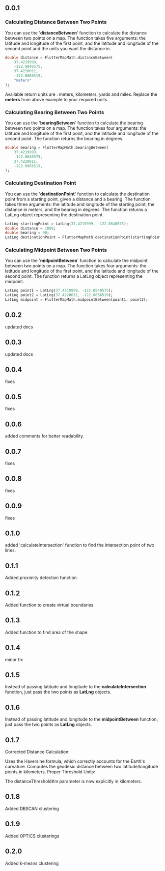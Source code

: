 ## 0.0.1

### Calculating Distance Between Two Points

You can use the '**distanceBetween**' function to calculate the distance between two points on a map. The function takes five arguments: the latitude and longitude of the first point, and the latitude and longitude of the second point and the units you want the distance in.

```dart
double distance = FlutterMapMath.distanceBetween(
    37.4219999,
    -122.0840575,
    37.4220011,
    -122.0866519,
    "meters"
);
```

Available return units are : meters, kilometers, yards and miles. Replace the **meters** from above example to your required units.

### Calculating Bearing Between Two Points

You can use the '**bearingBetween**' function to calculate the bearing between two points on a map. The function takes four arguments: the latitude and longitude of the first point, and the latitude and longitude of the second point. The function returns the bearing in degrees.

```dart
double bearing = FlutterMapMath.bearingBetween(
    37.4219999,
    -122.0840575,
    37.4220011,
    -122.0866519,
);
```

### Calculating Destination Point

You can use the '**destinationPoint**' function to calculate the destination point from a starting point, given a distance and a bearing. The function takes three arguments: the latitude and longitude of the starting point, the distance in meters, and the bearing in degrees. The function returns a LatLng object representing the destination point.

```dart
LatLng startingPoint = LatLng(37.4219999, -122.0840575);
double distance = 1000;
double bearing = 90;
LatLng destinationPoint = FlutterMapMath.destinationPoint(startingPoint, distance, bearing);
```

### Calculating Midpoint Between Two Points

You can use the '**midpointBetween**' function to calculate the midpoint between two points on a map. The function takes four arguments: the latitude and longitude of the first point, and the latitude and longitude of the second point. The function returns a LatLng object representing the midpoint.

```dart
LatLng point1 = LatLng(37.4219999, -122.0840575);
LatLng point2 = LatLng(37.4220011, -122.0866519);
LatLng midpoint = FlutterMapMath.midpointBetween(point1, point2);
```

## 0.0.2

updated docs

## 0.0.3

updated docs

## 0.0.4

fixes

## 0.0.5

fixes

## 0.0.6

added comments for better readability.

## 0.0.7

fixes

## 0.0.8

fixes

## 0.0.9

fixes

## 0.1.0

added 'calculateIntersection' function to find the intersection point of two lines.

## 0.1.1

Added proximity detection function

## 0.1.2

Added function to create virtual boundaries

## 0.1.3

Added function to find area of the shape

## 0.1.4

minor fix

## 0.1.5

Instead of passing latitude and longitude to the **calculateIntersection** function, just pass the two points as **LatLng** objects.

## 0.1.6

Instead of passing latitude and longitude to the **midpointBetween** function, just pass the two points as **LatLng** objects.


## 0.1.7
Corrected Distance Calculation:

Uses the Haversine formula, which correctly accounts for the Earth's curvature.
Computes the geodesic distance between two latitude/longitude points in kilometers.
Proper Threshold Units:

The distanceThresholdKm parameter is now explicitly in kilometers.


## 0.1.8
Added DBSCAN clustering


## 0.1.9
Added OPTICS clusterings

## 0.2.0
Added k-means clustering